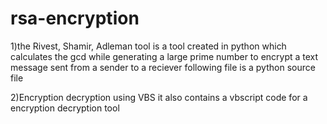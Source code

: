 # rsa-encryption

1)the Rivest, Shamir, Adleman tool is a tool created in python which calculates the gcd while generating a large prime number to encrypt a
text message sent from a sender to a reciever
following file is a python source file 

2)Encryption decryption using VBS
it also contains a vbscript code for a encryption decryption tool
